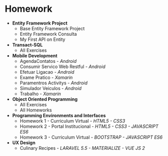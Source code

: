 # Homework

- **Entity Framework Project**
  - Base Entity Framework Project
  - Entity Framework Consulta
  - My First API on Entity
- **Transact-SQL**
  - All Exercises
- **Mobile Development**
  - AgendaContatos - *Android*
  - Consumir Servico Web Restful - *Android*
  - Efetuar Ligacao - *Android*
  - Exame Pratico - *Xamarin*
  - Paramentros Activitys - *Android*
  - Simulador Veiculos - *Android*
  - Trabalho - *Xamarin*
- **Object Oriented Programming**
  -  All Exercises
  -  All Homeworks
- **Programming Environments and Interfaces**
  - Homework 1 - Curriculum Virtual - *HTML5 - CSS3*
  - Homework 2 - Portal Institucional - *HTML5 - CSS3 - JAVASCRIPT ES6*
  - Homework 3 - Curriculum Virtual - *BOOTSTRAP - JAVASCRIPT ES6*
- **UX Design**
  - Culinary Recipes - *LARAVEL 5.5 - MATERIALIZE - VUE JS 2*
